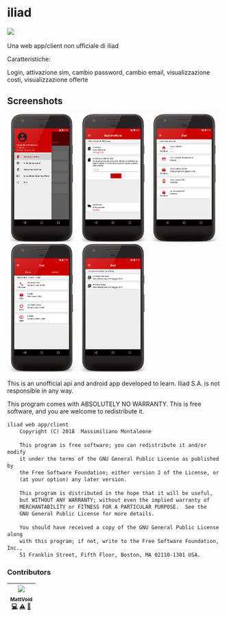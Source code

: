 # iliad
<a href="https://paypal.me/fast0n" title="Donate"><img src="https://img.shields.io/badge/Donate-PayPal-009cde.svg?style=flat-square"></a>


Una web app/client non ufficiale di iliad

Caratteristiche:

Login, attivazione sim, cambio password, cambio email, visualizzazione costi, visualizzazione offerte

## Screenshots
<a><img src='img/1.png' height='300' alt='icon'/></a>
<a><img src='img/2.png' height='300' alt='icon'/></a>
<a><img src='img/3.png' height='300' alt='icon'/></a>
<a><img src='img/4.png' height='300' alt='icon'/></a>
<a><img src='img/5.png' height='300' alt='icon'/></a>


This is an unofficial api and android app developed to learn. Iliad S.A. is not responsible in any way.

This program comes with ABSOLUTELY NO WARRANTY. This is free software, and you are welcome to redistribute it.

```
iliad web app/client
    Copyright (C) 2018  Massimiliano Montaleone

    This program is free software; you can redistribute it and/or modify
    it under the terms of the GNU General Public License as published by
    the Free Software Foundation; either version 2 of the License, or
    (at your option) any later version.

    This program is distributed in the hope that it will be useful,
    but WITHOUT ANY WARRANTY; without even the implied warranty of
    MERCHANTABILITY or FITNESS FOR A PARTICULAR PURPOSE.  See the
    GNU General Public License for more details.

    You should have received a copy of the GNU General Public License along
    with this program; if not, write to the Free Software Foundation, Inc.,
    51 Franklin Street, Fifth Floor, Boston, MA 02110-1301 USA.
```
### Contributors

<!-- ALL-CONTRIBUTORS-LIST:START - Do not remove or modify this section -->
| [<img src="https://avatars2.githubusercontent.com/u/28840100?s=400&v=4" width="110px;"/><br /><sub>MattVoid</sub>](https://github.com/MattVoid)<br />[💻](https://github.com/Fast0n/iliad/commits?author=mattvoid "Code") [⚠️](https://github.com/snipe/snipe-it/commits?author=snipe "Tests") [🐛](https://github.com/snipe/snipe-it/issues?q=author%3Asnipe "Bug reports") |
| :---: |  
<!-- ALL-CONTRIBUTORS-LIST:END -->

